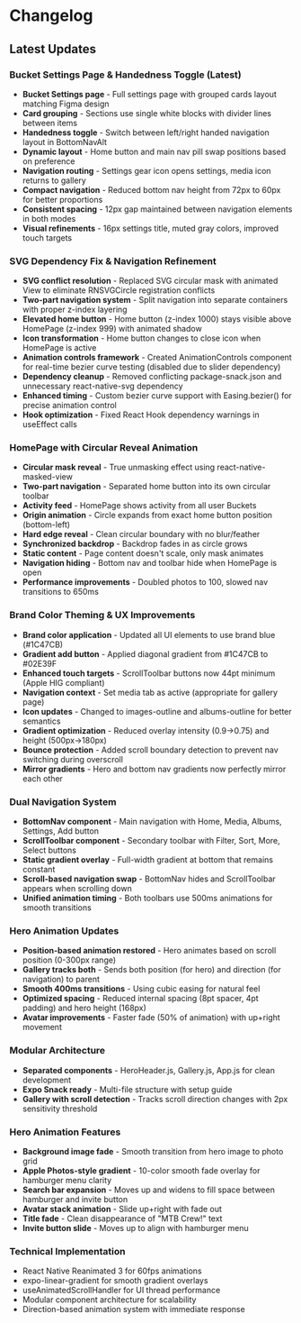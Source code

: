 # Changelog

## Latest Updates

### Bucket Settings Page & Handedness Toggle (Latest)
- **Bucket Settings page** - Full settings page with grouped cards layout matching Figma design
- **Card grouping** - Sections use single white blocks with divider lines between items
- **Handedness toggle** - Switch between left/right handed navigation layout in BottomNavAlt
- **Dynamic layout** - Home button and main nav pill swap positions based on preference
- **Navigation routing** - Settings gear icon opens settings, media icon returns to gallery
- **Compact navigation** - Reduced bottom nav height from 72px to 60px for better proportions
- **Consistent spacing** - 12px gap maintained between navigation elements in both modes
- **Visual refinements** - 16px settings title, muted gray colors, improved touch targets

### SVG Dependency Fix & Navigation Refinement
- **SVG conflict resolution** - Replaced SVG circular mask with animated View to eliminate RNSVGCircle registration conflicts
- **Two-part navigation system** - Split navigation into separate containers with proper z-index layering
- **Elevated home button** - Home button (z-index 1000) stays visible above HomePage (z-index 999) with animated shadow
- **Icon transformation** - Home button changes to close icon when HomePage is active
- **Animation controls framework** - Created AnimationControls component for real-time bezier curve testing (disabled due to slider dependency)
- **Dependency cleanup** - Removed conflicting package-snack.json and unnecessary react-native-svg dependency
- **Enhanced timing** - Custom bezier curve support with Easing.bezier() for precise animation control
- **Hook optimization** - Fixed React Hook dependency warnings in useEffect calls

### HomePage with Circular Reveal Animation
- **Circular mask reveal** - True unmasking effect using react-native-masked-view
- **Two-part navigation** - Separated home button into its own circular toolbar
- **Activity feed** - HomePage shows activity from all user Buckets
- **Origin animation** - Circle expands from exact home button position (bottom-left)
- **Hard edge reveal** - Clean circular boundary with no blur/feather
- **Synchronized backdrop** - Backdrop fades in as circle grows
- **Static content** - Page content doesn't scale, only mask animates
- **Navigation hiding** - Bottom nav and toolbar hide when HomePage is open
- **Performance improvements** - Doubled photos to 100, slowed nav transitions to 650ms

### Brand Color Theming & UX Improvements
- **Brand color application** - Updated all UI elements to use brand blue (#1C47CB)
- **Gradient add button** - Applied diagonal gradient from #1C47CB to #02E39F
- **Enhanced touch targets** - ScrollToolbar buttons now 44pt minimum (Apple HIG compliant)
- **Navigation context** - Set media tab as active (appropriate for gallery page)
- **Icon updates** - Changed to images-outline and albums-outline for better semantics
- **Gradient optimization** - Reduced overlay intensity (0.9→0.75) and height (500px→180px)
- **Bounce protection** - Added scroll boundary detection to prevent nav switching during overscroll
- **Mirror gradients** - Hero and bottom nav gradients now perfectly mirror each other

### Dual Navigation System
- **BottomNav component** - Main navigation with Home, Media, Albums, Settings, Add button
- **ScrollToolbar component** - Secondary toolbar with Filter, Sort, More, Select buttons
- **Static gradient overlay** - Full-width gradient at bottom that remains constant
- **Scroll-based navigation swap** - BottomNav hides and ScrollToolbar appears when scrolling down
- **Unified animation timing** - Both toolbars use 500ms animations for smooth transitions

### Hero Animation Updates
- **Position-based animation restored** - Hero animates based on scroll position (0-300px range)
- **Gallery tracks both** - Sends both position (for hero) and direction (for navigation) to parent
- **Smooth 400ms transitions** - Using cubic easing for natural feel
- **Optimized spacing** - Reduced internal spacing (8pt spacer, 4pt padding) and hero height (168px)
- **Avatar improvements** - Faster fade (50% of animation) with up+right movement

### Modular Architecture
- **Separated components** - HeroHeader.js, Gallery.js, App.js for clean development
- **Expo Snack ready** - Multi-file structure with setup guide
- **Gallery with scroll detection** - Tracks scroll direction changes with 2px sensitivity threshold

### Hero Animation Features
- **Background image fade** - Smooth transition from hero image to photo grid
- **Apple Photos-style gradient** - 10-color smooth fade overlay for hamburger menu clarity
- **Search bar expansion** - Moves up and widens to fill space between hamburger and invite button
- **Avatar stack animation** - Slide up+right with fade out
- **Title fade** - Clean disappearance of "MTB Crew!" text
- **Invite button slide** - Moves up to align with hamburger menu

### Technical Implementation
- React Native Reanimated 3 for 60fps animations
- expo-linear-gradient for smooth gradient overlays
- useAnimatedScrollHandler for UI thread performance
- Modular component architecture for scalability
- Direction-based animation system with immediate response